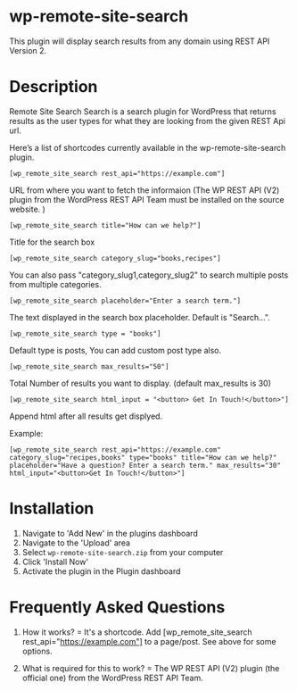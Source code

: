 # wp-remote-site-search
This plugin will display search results from any domain using REST API Version 2.


# Description 
Remote Site Search Search is a search plugin for WordPress that returns results as the user types for what they are looking from the given REST Api url.


Here’s a list of shortcodes currently available in the wp-remote-site-search plugin.

`[wp_remote_site_search rest_api="https://example.com"]`

URL from where you want to fetch the informaion
(The WP REST API (V2) plugin from the WordPress REST API Team must be installed on the source website. )

`[wp_remote_site_search title="How can we help?"]`

Title for the search box

`[wp_remote_site_search category_slug="books,recipes"]`

You can also pass "category_slug1,category_slug2" to search multiple posts from multiple categories.

`[wp_remote_site_search placeholder="Enter a search term."]`

The text displayed in the search box placeholder. Default is "Search...".

`[wp_remote_site_search type = "books"]`

Default type is posts,
You can add custom post type also.

`[wp_remote_site_search max_results="50"]`

Total Number of results you want to display.
(default max_results is 30)

`[wp_remote_site_search html_input = "<button> Get In Touch!</button>"]`

Append html after all results get displyed.

Example:

`[wp_remote_site_search rest_api="https://example.com" category_slug="recipes,books" type="books" title="How can we help?" placeholder="Have a question? Enter a search term." max_results="30" html_input="<button>Get In Touch!</button>"]`

# Installation

1. Navigate to 'Add New' in the plugins dashboard
2. Navigate to the 'Upload' area
3. Select `wp-remote-site-search.zip` from your computer
4. Click 'Install Now'
5. Activate the plugin in the Plugin dashboard

# Frequently Asked Questions

1. How it works? =
It's a shortcode. Add [wp_remote_site_search rest_api="https://example.com"] to a page/post. See above for some options.

2. What is required for this to work? =
The WP REST API (V2) plugin (the official one) from the WordPress REST API Team.

